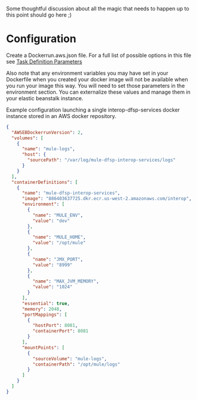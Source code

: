 
Some thoughtful discussion about all the magic that needs to happen up to this point should go here ;)

# Configuration

Create a Dockerrun.aws.json file.  For a full list of possible options in this file see [Task Definition Parameters](http://docs.aws.amazon.com/AmazonECS/latest/developerguide/task_definition_parameters.html)

Also note that any environment variables you may have set in your Dockerfile when you created your docker image will not be available when you run your image this way.  You will need to set those parameters in the environment section.  You can externalize these values and manage them in your elastic beanstalk instance.

Example configuration launching a single interop-dfsp-services docker instance stored in an AWS docker repository.
```json
{
  "AWSEBDockerrunVersion": 2,
  "volumes": [
    {
      "name": "mule-logs",
      "host": {
        "sourcePath": "/var/log/mule-dfsp-interop-services/logs"
      }
    }
  ],
  "containerDefinitions": [
    {
      "name": "mule-dfsp-interop-services",
      "image": "886403637725.dkr.ecr.us-west-2.amazonaws.com/interop",
      "environment": [
        {
          "name": "MULE_ENV",
          "value": "dev"
        },
        {
          "name": "MULE_HOME",
          "value": "/opt/mule"
        },
        {
          "name": "JMX_PORT",
          "value": "8999"
        },
        {
          "name": "MAX_JVM_MEMORY",
          "value": "1024"
        }
      ],
      "essential": true,
      "memory": 2048,
      "portMappings": [
        {
          "hostPort": 8081,
          "containerPort": 8081
        }
      ],
      "mountPoints": [
        {
          "sourceVolume": "mule-logs",
          "containerPath": "/opt/mule/logs"
        }
      ]
    }
  ]
}
```


